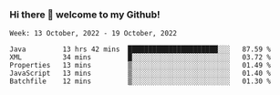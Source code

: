 ### Hi there 👋 welcome to my Github! 

<!--START_SECTION:waka-->
```text
Week: 13 October, 2022 - 19 October, 2022

Java         13 hrs 42 mins  ██████████████████████░░░   87.59 % 
XML          34 mins         █░░░░░░░░░░░░░░░░░░░░░░░░   03.72 % 
Properties   13 mins         ▒░░░░░░░░░░░░░░░░░░░░░░░░   01.49 % 
JavaScript   13 mins         ▒░░░░░░░░░░░░░░░░░░░░░░░░   01.40 % 
Batchfile    12 mins         ▒░░░░░░░░░░░░░░░░░░░░░░░░   01.30 % 
```
<!--END_SECTION:waka-->
